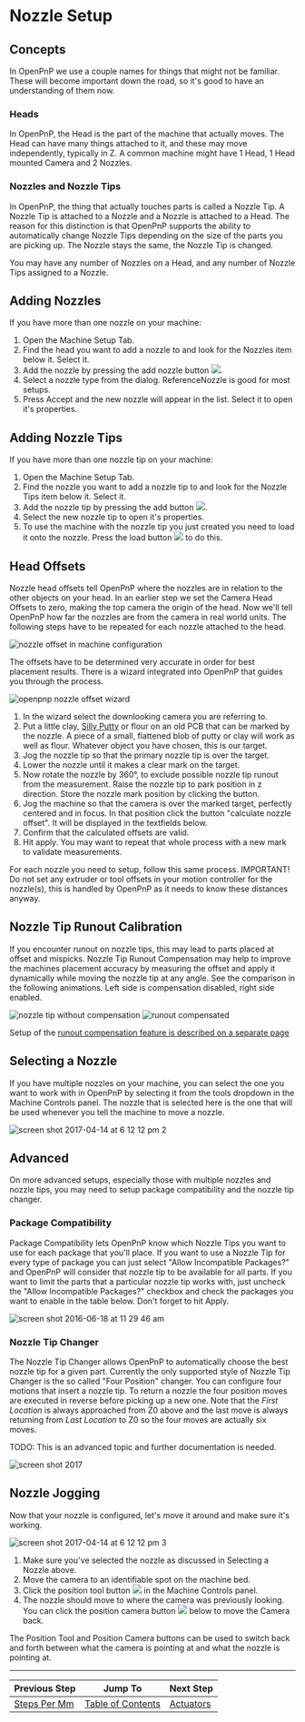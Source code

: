 # Nozzle Setup

## Concepts
In OpenPnP we use a couple names for things that might not be familiar. These will become important down the road, so it's good to have an understanding of them now.

### Heads
In OpenPnP, the Head is the part of the machine that actually moves. The Head can have many things attached to it, and these may move independently, typically in Z. A common machine might have 1 Head, 1 Head mounted Camera and 2 Nozzles.

### Nozzles and Nozzle Tips
In OpenPnP, the thing that actually touches parts is called a Nozzle Tip. A Nozzle Tip is attached to a Nozzle and a Nozzle is attached to a Head. The reason for this distinction is that OpenPnP supports the ability to automatically change Nozzle Tips depending on the size of the parts you are picking up. The Nozzle stays the same, the Nozzle Tip is changed.

You may have any number of Nozzles on a Head, and any number of Nozzle Tips assigned to a Nozzle.

## Adding Nozzles
If you have more than one nozzle on your machine:

1. Open the Machine Setup Tab.
2. Find the head you want to add a nozzle to and look for the Nozzles item below it. Select it.
3. Add the nozzle by pressing the add nozzle button ![](https://rawgit.com/openpnp/openpnp/6b20cb121e36ec8b0eecdf6190aee5f448c51c41/src/main/resources/icons/nozzle-add.svg).  
4. Select a nozzle type from the dialog. ReferenceNozzle is good for most setups.
5. Press Accept and the new nozzle will appear in the list. Select it to open it's properties.

## Adding Nozzle Tips
If you have more than one nozzle tip on your machine:

1. Open the Machine Setup Tab.
2. Find the nozzle you want to add a nozzle tip to and look for the Nozzle Tips item below it. Select it.
3. Add the nozzle tip by pressing the add button ![](https://rawgit.com/openpnp/openpnp/develop/src/main/resources/icons/general-add.svg).  
4. Select the new nozzle tip to open it's properties.
5. To use the machine with the nozzle tip you just created you need to load it onto the nozzle. Press the load button ![](https://rawgit.com/openpnp/openpnp/develop/src/main/resources/icons/nozzletip-load.svg) to do this.

## Head Offsets
Nozzle head offsets tell OpenPnP where the nozzles are in relation to the other objects on your head. In an earlier step we set the Camera Head Offsets to zero, making the top camera the origin of the head. Now we'll tell OpenPnP how far the nozzles are from the camera in real world units. The following steps have to be repeated for each nozzle attached to the head.

![nozzle offset in machine configuration](https://user-images.githubusercontent.com/3868450/50729987-9910b200-1143-11e9-9d13-dd234b91d97e.PNG)

The offsets have to be determined very accurate in order for best placement results. There is a wizard integrated into OpenPnP that guides you through the process.

![openpnp nozzle offset wizard](https://user-images.githubusercontent.com/3868450/50702952-c29de080-1052-11e9-9d0d-324d68daa401.PNG)
1. In the wizard select the downlooking camera you are referring to.
2. Put a little clay, [Silly Putty](http://amzn.to/263ZnKm) or flour on an old PCB that can be marked by the nozzle. A piece of a small, flattened blob of putty or clay will work as well as flour. Whatever object you have chosen, this is our target.
3. Jog the nozzle tip so that the primary nozzle tip is over the target.
4. Lower the nozzle until it makes a clear mark on the target.
5. Now rotate the nozzle by 360°, to exclude possible nozzle tip runout from the measurement. Raise the nozzle tip to park position in z direction. Store the nozzle mark position by clicking the button.
6. Jog the machine so that the camera is over the marked target, perfectly centered and in focus. In that position click the button "calculate nozzle offset". It will be displayed in the textfields below.
7. Confirm that the calculated offsets are valid.
8. Hit apply. You may want to repeat that whole process with a new mark to validate measurements.

For each nozzle you need to setup, follow this same process.
IMPORTANT! Do not set any extruder or tool offsets in your motion controller for the nozzle(s), this is handled by OpenPnP as it needs to know these distances anyway.

## Nozzle Tip Runout Calibration
If you encounter runout on nozzle tips, this may lead to parts placed at offset and mispicks. Nozzle Tip Runout Compensation may help to improve the machines placement accuracy by measuring the offset and apply it dynamically while moving the nozzle tip at any angle. See the comparison in the following animations. Left side is compensation disabled, right side enabled.

![nozzle tip without compensation](https://user-images.githubusercontent.com/3868450/51180932-110c7400-18ca-11e9-8518-aff180ec30d5.gif)
![runout compensated](https://user-images.githubusercontent.com/3868450/51181050-5df04a80-18ca-11e9-887b-b25f2942505b.gif)

Setup of the [runout compensation feature is described on a separate page](https://github.com/openpnp/openpnp/wiki/Runout-Compensation-Setup)


## Selecting a Nozzle
If you have multiple nozzles on your machine, you can select the one you want to work with in OpenPnP by selecting it from the tools dropdown in the Machine Controls panel. The nozzle that is selected here is the one that will be used whenever you tell the machine to move a nozzle.

![screen shot 2017-04-14 at 6 12 12 pm 2](https://cloud.githubusercontent.com/assets/1182323/25058368/2b3754c4-213e-11e7-9e48-3c984b33d678.png)

## Advanced
On more advanced setups, especially those with multiple nozzles and nozzle tips, you may need to setup package compatibility and the nozzle tip changer.

### Package Compatibility
Package Compatibility lets OpenPnP know which Nozzle Tips you want to use for each package that you'll place. If you want to use a Nozzle Tip for every type of package you can just select "Allow Incompatible Packages?" and OpenPnP will consider that nozzle tip to be available for all parts. If you want to limit the parts that a particular nozzle tip works with, just uncheck the "Allow Incompatible Packages?" checkbox and check the packages you want to enable in the table below. Don't forget to hit Apply.

![screen shot 2016-06-18 at 11 29 46 am](https://cloud.githubusercontent.com/assets/1182323/16172939/fed3b05e-3547-11e6-8db8-c4cac423a34f.png)

### Nozzle Tip Changer
The Nozzle Tip Changer allows OpenPnP to automatically choose the best nozzle tip for a given part. Currently the only supported style of Nozzle Tip Changer is the so called "Four Position" changer. You can configure four motions that insert a nozzle tip. To return a nozzle the four position moves are executed in reverse before picking up a new one. 
Note that the _First Location_ is always approached from Z0 above and the last move is always returning from _Last Location_ to Z0 so the four moves are actually six moves.

TODO: This is an advanced topic and further documentation is needed.

![screen shot 2017](https://cloud.githubusercontent.com/assets/4028409/22084570/eced8ab8-ddd0-11e6-9e53-a3dcf60e647b.JPG)

## Nozzle Jogging
Now that your nozzle is configured, let's move it around and make sure it's working.

![screen shot 2017-04-14 at 6 12 12 pm 3](https://cloud.githubusercontent.com/assets/1182323/25058367/2b3680f8-213e-11e7-9616-fc062c82d442.png)

1. Make sure you've selected the nozzle as discussed in Selecting a Nozzle above.
2. Move the camera to an identifiable spot on the machine bed.
3. Click the position tool button ![](https://rawgit.com/openpnp/openpnp/develop/src/main/resources/icons/position-nozzle.svg) in the Machine Controls panel.
4. The nozzle should move to where the camera was previously looking. You can click the position camera button ![](https://rawgit.com/openpnp/openpnp/develop/src/main/resources/icons/position-camera.svg)  below to move the Camera back.

The Position Tool and Position Camera buttons can be used to switch back and forth between what the camera is pointing at and what the nozzle is pointing at.

***

| Previous Step                 | Jump To                 | Next Step                                   |
| ----------------------------- | ----------------------- | ------------------------------------------- |
| [Steps Per Mm](https://github.com/openpnp/openpnp/wiki/Setup-and-Calibration%3A-Steps-Per-Mm) | [Table of Contents](https://github.com/openpnp/openpnp/wiki/Setup-and-Calibration) | [Actuators](https://github.com/openpnp/openpnp/wiki/Setup-and-Calibration%3A-Actuators) |